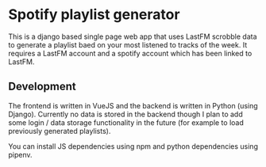 # Spotify playlist generator

This is a django based single page web app that uses LastFM scrobble data to generate a playlist
baed on your most listened to tracks of the week. It requires a LastFM account and a spotify account
which has been linked to LastFM. 

## Development

The frontend is written in VueJS and the backend is written in Python (using Django). Currently no data
is stored in the backend though I plan to add some login / data storage functionality in the future
(for example to load previously generated playlists). 

You can install JS dependencies using npm and python dependencies using pipenv. 
